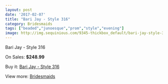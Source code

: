 ```yaml
---
layout: post
date: '2017-02-07'
title: "Bari Jay - Style 316"
category: Bridesmaids
tags: ["beaded","junoesque","prom","style","evening"]
image: http://img.sequinious.com/9345-thickbox_default/bari-jay-style-316.jpg
---
```

Bari Jay - Style 316

On Sales: **$248.99**
<a href="https://www.sequinious.com/bridesmaids/4034-bari-jay-style-316.html"><amp-img layout="responsive" width="600" height="600" src="//img.sequinious.com/9345-thickbox_default/bari-jay-style-316.jpg" alt="Bari Jay - Style 316 0" /></a>
<a href="https://www.sequinious.com/bridesmaids/4034-bari-jay-style-316.html"><amp-img layout="responsive" width="600" height="600" src="//img.sequinious.com/9346-thickbox_default/bari-jay-style-316.jpg" alt="Bari Jay - Style 316 1" /></a>

Buy it: [Bari Jay - Style 316](https://www.sequinious.com/bridesmaids/4034-bari-jay-style-316.html "Bari Jay - Style 316")

View more: [Bridesmaids](https://www.sequinious.com/3-bridesmaids "Bridesmaids")